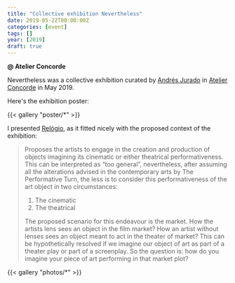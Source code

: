 ```yaml
---
title: "Collective exhibition Nevertheless"
date: 2019-05-22T00:00:00Z
categories: [event]
tags: []
year: [2019]
draft: true
---
```


**@ Atelier Concorde**

Nevertheless was a collective exhibition curated by [Andrés Jurado][1] in [Atelier Concorde][2] in May 2019.
<!--more-->

Here's the exhibition poster:

{{< gallery "poster/*" >}}

I presented [Relógio][3], as it fitted nicely with the proposed context of the exhibition:

> Proposes the artists to engage in the creation and production of objects imagining its cinematic or either theatrical performativeness. This can be interpreted as “too general”, nevertheless, after assuming all the alterations advised in the contemporary arts by The Performative Turn, the less is to consider this performativeness of the art object in two circumstances:
> 1. The cinematic
> 2. The theatrical
> 
> The proposed scenario for this endeavour is the market.  How the artists lens sees an object in the film market? How an artist without lenses sees an object meant to act in the theater of market? 
> This can be hypothetically resolved if we imagine our object of art as part of a theater play or part of a screenplay. So the question is: how do you imagine your piece of art performing in that market plot? 

{{< gallery "photos/*" >}}

[1]: http://andresjurado.com
[2]: https://atelierconcorde.org
[3]: /works/relogio
